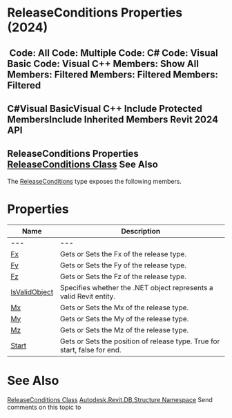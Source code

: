 # ReleaseConditions Properties (2024)

﻿
 Code: All Code: Multiple Code: C# Code: Visual Basic Code: Visual C++  Members: Show All Members: Filtered Members: Filtered Members: Filtered   
---  
C#Visual BasicVisual C++
Include Protected MembersInclude Inherited Members
Revit 2024 API  
---  
ReleaseConditions Properties  
[ReleaseConditions Class](f742770e-6b65-f237-5851-ccdf16cfc1b5.md "ReleaseConditions Class") See Also  
---  
The [ReleaseConditions](f742770e-6b65-f237-5851-ccdf16cfc1b5.md "ReleaseConditions Class") type exposes the following members.
# Properties
| Name | Description |
| --- | --- |
| --- | --- | --- |
| [Fx](07dff6e5-ecc9-657e-5023-82a804a97427.md "Fx Property") | Gets or Sets the Fx of the release type. |
| [Fy](5c1c2ef6-f1e5-3e37-ab49-dce1d2502f0c.md "Fy Property") | Gets or Sets the Fy of the release type. |
| [Fz](99f0549c-33fd-b460-2ca0-adfc5e5a32fd.md "Fz Property") | Gets or Sets the Fz of the release type. |
| [IsValidObject](116f0a1c-ef09-46e8-8a87-6455b7f92c7d.md "IsValidObject Property") | Specifies whether the .NET object represents a valid Revit entity. |
| [Mx](e0c2da17-89e2-db63-811a-db05dbc94f99.md "Mx Property") | Gets or Sets the Mx of the release type. |
| [My](de48cd8d-eb29-de4f-7733-2f83876671d3.md "My Property") | Gets or Sets the My of the release type. |
| [Mz](5ee85031-ac79-4348-ac88-1ec01b66df14.md "Mz Property") | Gets or Sets the Mz of the release type. |
| [Start](c87cadd6-0ab4-53d7-f86e-53436cd5e867.md "Start Property") | Gets or Sets the position of release type. True for start, false for end. |

# See Also
[ReleaseConditions Class](f742770e-6b65-f237-5851-ccdf16cfc1b5.md "ReleaseConditions Class")
[Autodesk.Revit.DB.Structure Namespace](d586b341-f687-9d90-e96d-255806b7d4fc.md "Autodesk.Revit.DB.Structure Namespace")
Send comments on this topic to 